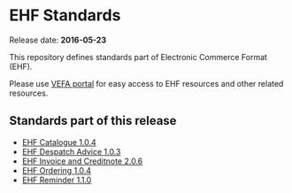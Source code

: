 # EHF Standards

Release date: **2016-05-23**

This repository defines standards part of Electronic Commerce Format (EHF).

Please use [VEFA portal](https://vefa.difi.no/) for easy access to EHF resources and other related resources.


## Standards part of this release

* [EHF Catalogue 1.0.4](https://vefa.difi.no/ehf/standard/ehf-catalogue-1.0.4/)
* [EHF Despatch Advice 1.0.3](https://vefa.difi.no/ehf/standard/ehf-despatch-advice-1.0.3/)
* [EHF Invoice and Creditnote 2.0.6](https://vefa.difi.no/ehf/standard/ehf-invoice-and-creditnote-2.0.6/)
* [EHF Ordering 1.0.4](https://vefa.difi.no/ehf/standard/ehf-ordering-1.0.4/)
* [EHF Reminder 1.1.0](https://vefa.difi.no/ehf/standard/ehf-reminder-1.1.0/)
